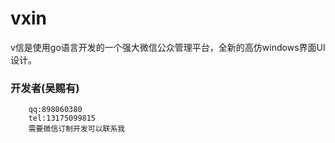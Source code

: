 vxin
====

v信是使用go语言开发的一个强大微信公众管理平台，全新的高仿windows界面UI设计。

### 开发者(吴赐有)
		
		qq:898060380
		tel:13175099815
		需要微信订制开发可以联系我

